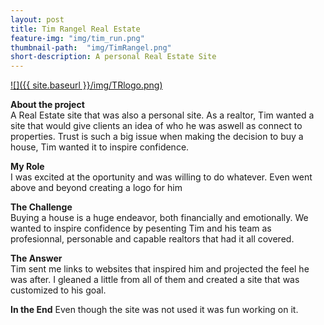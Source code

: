 ```yaml
---
layout: post
title: Tim Rangel Real Estate
feature-img: "img/tim_run.png"
thumbnail-path:  "img/TimRangel.png"
short-description: A personal Real Estate Site
---
```



[![]({{ site.baseurl }}/img/TRlogo.png)](http://tim.rangelworks.com/)  


**About the project**  
A Real Estate site that was also a personal site. As a realtor, Tim wanted a site that would give clients an idea of who he was aswell as connect to properties. Trust is such a big issue when making the decision to buy a house, Tim wanted it to inspire confidence.
  
**My Role**  
I was excited at the oportunity and was willing to do whatever. Even went above and beyond creating a logo for him
 
 **The Challenge**  
Buying a house is a huge endeavor, both financially and emotionally. We wanted to inspire confidence by pesenting Tim and his team as profesionnal, personable and capable realtors that had it all covered. 
 
**The Answer**  
Tim sent me links to websites that inspired him and projected the feel he was after. I gleaned a little from all of them and created a site that was customized to his goal.
 
 **In the End**
Even though the site was not used it was fun working on it. 
